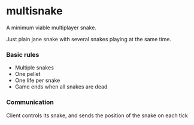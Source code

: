 multisnake
==========

A minimum viable multiplayer snake.

Just plain jane snake with several snakes playing at the same time.

### Basic rules

* Multiple snakes
* One pellet
* One life per snake
* Game ends when all snakes are dead

### Communication

Client controls its snake, and sends the position of the snake on each tick